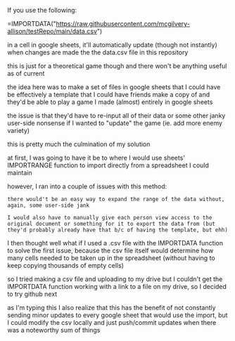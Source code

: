 If you use the following:

=IMPORTDATA("https://raw.githubusercontent.com/mcgilvery-allison/testRepo/main/data.csv")

in a cell in google sheets, it'll automatically update (though not instantly) when changes are made the the data.csv file in this repository



this is just for a theoretical game though and there won't be anything useful as of current



the idea here was to make a set of files in google sheets that I could have be effectively a template that I could have friends make a copy of and they'd be able to play a game I made (almost) entirely in google sheets

the issue is that they'd have to re-input all of their data or some other janky user-side nonsense if I wanted to "update" the game (ie. add more enemy variety)

this is pretty much the culmination of my solution

at first, I was going to have it be to where I would use sheets' IMPORTRANGE function to import directly from a spreadsheet I could maintain

however, I ran into a couple of issues with this method:

	there would't be an easy way to expand the range of the data without, again, some user-side jank
 
 	I would also have to manually give each person view access to the original document or something for it to export the data from (but they'd probably already have that b/c of having the template, but ehh)
  
I then thought well what if I used a .csv file with the IMPORTDATA function to solve the first issue, because the csv file itself would determine how many cells needed to be taken up in the spreadsheet (without having to keep copying thousands of empty cells)

so I tried making a csv file and uploading to my drive but I couldn't get the IMPORTDATA function working with a link to a file on my drive, so I decided to try github next

as I'm typing this I also realize that this has the benefit of not constantly sending minor updates to every google sheet that would use the import, but I could modify the csv locally and just push/commit updates when there was a noteworthy sum of things
